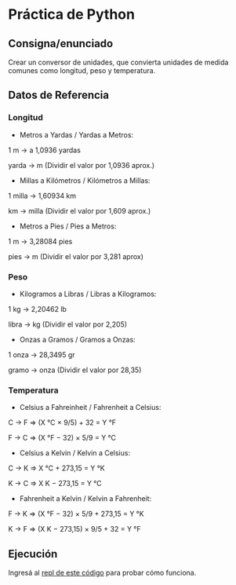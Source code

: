 # Práctica de Python

## Consigna/enunciado

Crear un conversor de unidades, que convierta unidades de medida comunes como longitud, peso y temperatura.

## Datos de Referencia

### Longitud
- Metros a Yardas / Yardas a Metros:

1 m -> a 1,0936 yardas 

yarda -> m (Dividir el valor por 1,0936 aprox.)

- Millas a Kilómetros / Kilómetros a Millas:

1 milla -> 1,60934 km 

km -> milla (Dividir el valor por 1,609 aprox.)

- Metros a Pies / Pies a Metros:

1 m -> 3,28084 pies 

pies -> m (Dividir el valor por 3,281 aprox) 

### Peso 
- Kilogramos a Libras / Libras a Kilogramos:

1 kg -> 2,20462 lb

libra -> kg (Dividir el valor por 2,205)

- Onzas a Gramos / Gramos a Onzas:

1 onza -> 28,3495 gr 

gramo -> onza (Dividir el valor por 28,35)


### Temperatura
- Celsius a Fahreinheit / Fahrenheit a Celsius:

C -> F => (X °C × 9/5) + 32 = Y °F

F -> C => (X °F − 32) × 5/9 = Y °C

- Celsius a Kelvin / Kelvin a Celsius:

C -> K => X °C + 273,15 = Y °K

K -> C => X K − 273,15 = Y °C

- Fahrenheit a Kelvin / Kelvin a Fahrenheit:

F -> K => (X °F − 32) × 5/9 + 273,15 = Y °K

K -> F => (X K − 273,15) × 9/5 + 32 = Y °F


## Ejecución

Ingresá al [repl de este código](https://replit.com/@peirios/Conversor-de-unidades) para probar cómo funciona.
